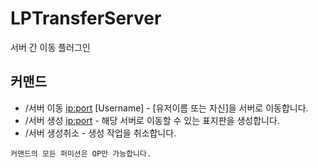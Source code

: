 # LPTransferServer
서버 간 이동 플러그인

## 커맨드
* /서버 이동 <ip:port> [Username] - [유저이름 또는 자신]을 서버로 이동합니다.
* /서버 생성 <ip:port> - 해당 서버로 이동할 수 있는 표지판을 생성합니다.
* /서버 생성취소 - 생성 작업을 취소합니다.

```
커맨드의 모든 퍼미션은 OP만 가능합니다.
```
